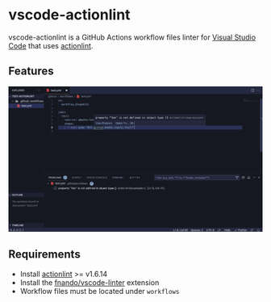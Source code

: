 # vscode-actionlint

vscode-actionlint is a GitHub Actions workflow files linter for [Visual Studio Code](https://code.visualstudio.com/) that uses [actionlint](https://github.com/rhysd/actionlint).

## Features

![actionlintexample](img/actionlint_demo.png)

## Requirements

- Install [actionlint](https://github.com/rhysd/actionlint) >= v1.6.14
- Install the [fnando/vscode-linter](https://marketplace.visualstudio.com/items?itemName=fnando.linter) extension
- Workflow files must be located under `workflows`
